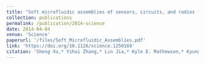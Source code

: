 ```yaml
---
title: "Soft microfluidic assemblies of sensors, circuits, and radios for the skin"
collection: publications
permalink: /publication/2014-science
date: 2014-04-04
venue: 'Science'
paperurl: '/files/Soft_Microfluidic_Assemblies.pdf'
link: 'https://doi.org/10.1126/science.1250169'
citation: 'Sheng Xu,* Yihui Zhang,* Lin Jia,* Kyle E. Mathewson,* Kyung-In Jang, Jeonghyun Kim, Haoran Fu, Xian Huang, Pranav Chava, Renhan Wang, Sanat Bhole, Lizhe Wang, Yoon Joo Na, Yue Guan, <b>Matthew Flavin</b>, Zheshen Han, Yonggang Huang, John A. Rogers, &quot;Soft microfluidic assemblies of sensors, circuits, and radios for the skin,&quot; in <i>Science</i>, vol. 344, no. 6179, pp. 70-74, Apr. 2014.'
---
```

